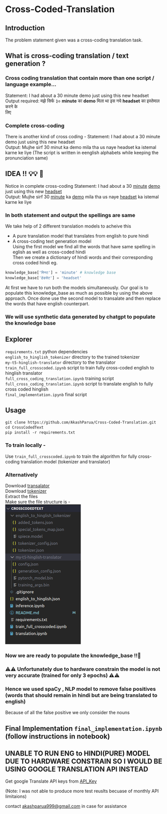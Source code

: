 # Cross-Coded-Translation
## Introduction 
The problem statement given was a cross-coding translation task.
## What is cross-coding translation / text generation ?
### Cross coding translation that contain more than one script / language example...
Statement: I had about a 30 minute demo just using this new headset<br>
Output required: मझे सिर्फ ३० **minute** का **demo** मिला था इस नये **headset** का इस्तेमाल करने के<br>
लिए
### Complete cross-coding
There is another kind of cross coding -
Statement: I had about a 30 minute demo just using this new headset<br>
Output: Mujhe sirf 30 minut ka demo mila tha us naye headset ka istemal karne ke liye<be>
(The script is written in eenglish alphabets while keeping the pronunciation same)
## IDEA !! 💡💡 🧠
Notice in complete cross-coding 
Statement: I had about a 30 <ins>minute</ins> <ins>demo</ins> just using this new <ins>headset</ins> <br>
Output: Mujhe sirf 30 <ins>minute</ins> ka <ins>demo</ins> mila tha us naye <ins>headset</ins> ka istemal karne ke liye <br>
### In both statement and output the spellings are same
We take help of 2 different translation models to acheive this
- A pure translation model that translates from english to pure hindi
- A cross-coding text generation model<br>
Using the first model we find all the words that have same spelling in eglish as well as cross-coded hindi<br>
Then we create a dictionary of hindi words and their corresponding cross coded hindi eg.
```python
knowledge_base['मिनट'] = 'minute' # knowledge base 
knowledge_base['हेडसेट'] = 'headset'
```
At first we have to run both the models simultaneously.
Our goal is to  populate this knowledge_base as much as possible by using the above approach.
Once done use the second model to transalate and then replace the words that have english counterpart.
### We will use synthetic data generated by chatgpt to populate the knowledge base
## Explorer
`requirements.txt` python dependencies<br>
`english_to_hinglish_tokenizer` directory to the trained tokenizer<br>
`my-t5-hinglish-translator` directory to the translator<br>
`train_full_crosscoded.ipynb` script to train fully cross-coded english to hinglish translator<br>
`full_cross_coding_translation.ipynb` training script<br>
`full_cross_coding_translation.ipynb` script to translate english to fully cross coded hinglish<br>
`final_implementation.ipynb` final script<br>


## Usage
```shell
git clone https://github.com/AkashParua/Cross-Coded-Translation.git
cd CrossCodedText
pip install -r requirements.txt
```

###  To train locally -
Use `train_full_crosscoded.ipynb` to train the algorithm for fully cross-coding translation model (tokenizer and translator)
### Alternatively 
Download [transalator](https://drive.google.com/file/d/1ekwzOLTV20sg2o_VLaCUBZAzxCuUzo-u/view?usp=sharing)<br>
Download [tokenizer](https://drive.google.com/file/d/1dpJNWn2nRMpTa2M5cqTWiCdLF3hnpyvc/view?usp=sharing)<br>
Extract the files<br>
Make sure the file structure is -<br>
![Drive](dir.jpg)
### Now we are ready to populate the knowledge_base !!🚀
### ⚠️⚠️ Unfortunately due to hardware constrain the model is not very accurate (trained for only 3 epochs) ⚠️⚠️ 
### Hence we used spaCy , NLP model to remove false positives (words that should remain in hindi but are being translated to english)
Because of all the false positive we only consider the nouns<br>
## Final Implementation `final_implementation.ipynb` (follow instructions in notebook)

## UNABLE TO RUN ENG to HINDI(PURE) MODEL DUE TO HARDWARE CONSTRAIN SO I WOULD BE USING GOOGLE TRANSLATION API INSTEAD
Get google Translate API keys from [API_Key](https://rapidapi.com/googlecloud/api/google-translate1)

(Note: I was not able to produce more test reuslts becuase of monthly API limitaions)

contact akashparua999@gmail.com in case for assistance